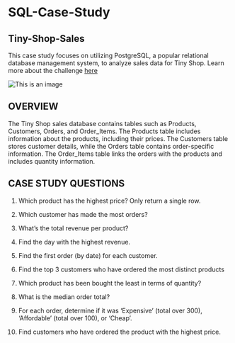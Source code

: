 # SQL-Case-Study
## Tiny-Shop-Sales
This case study focuses on utilizing PostgreSQL, a popular relational database management system, to analyze sales data for Tiny Shop.
Learn more about the challenge [here](https://d-i-motion.com/lessons/customer-orders-analysis/)

![This is an image](https://d-i-motion.com/wp-content/uploads/2023/05/Free-SQL-Case-Studies-600x600.png)

## OVERVIEW

The Tiny Shop sales database contains tables such as Products, Customers, Orders, and Order_Items. 
The Products table includes information about the products, including their prices. The Customers table stores customer details, 
while the Orders table contains order-specific information. 
The Order_Items table links the orders with the products and includes quantity information.

## CASE STUDY QUESTIONS

1. Which product has the highest price? Only return a single row.

2. Which customer has made the most orders?

3. What’s the total revenue per product?

4. Find the day with the highest revenue.

5. Find the first order (by date) for each customer.

6. Find the top 3 customers who have ordered the most distinct products

7. Which product has been bought the least in terms of quantity?

8. What is the median order total?

9. For each order, determine if it was ‘Expensive’ (total over 300), ‘Affordable’ (total over 100), or ‘Cheap’.

10. Find customers who have ordered the product with the highest price.
